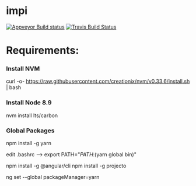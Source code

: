# impi
[![Appveyor Build status](https://ci.appveyor.com/api/projects/status/h2byktxy6q8kisbm?svg=true)](https://ci.appveyor.com/project/adrian-bfs/impi)
[![Travis Build Status](https://travis-ci.org/bfs-preis/impi.svg?branch=master)](https://travis-ci.org/bfs-preis/impi)

# Requirements:

### Install NVM
curl -o- https://raw.githubusercontent.com/creationix/nvm/v0.33.6/install.sh | bash

### Install Node 8.9
nvm install lts/carbon

### Global Packages
npm install -g yarn

edit .bashrc
    --> export PATH="$PATH:$(yarn global bin)"


npm install -g @angular/cli
npm install -g projecto

ng set --global packageManager=yarn
